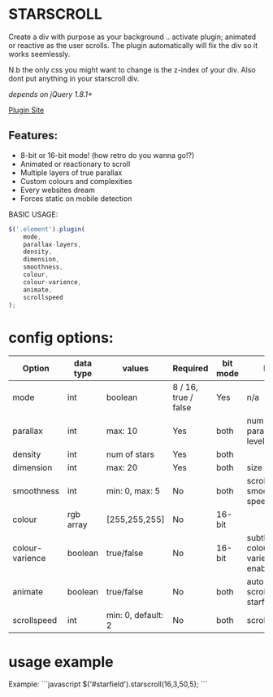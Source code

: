STARSCROLL
==========

Create a div with purpose as your background .. activate plugin; animated or reactive as the user scrolls.
The plugin automatically will fix the div so it works seemlessly.

N.b the only css you might want to change is the z-index of your div. Also dont put anything in your starscroll div.

<i>depends on jQuery 1.8.1+</i>

<a href='http://bite-software.co.uk/starscroll'>Plugin Site</a>

<h2>Features:</h2>
<ul>
	<li>8-bit or 16-bit mode! (how retro do you wanna go!?)</li>
	<li>Animated or reactionary to scroll</li>
	<li>Multiple layers of true parallax</li>
	<li>Custom colours and complexities</li>
	<li>Every websites dream</li>
	<li>Forces static on mobile detection</li>
</ul>

BASIC USAGE:
```javascript
$('.element').plugin(
	mode,
	parallax-layers,
	density,
	dimension,
	smoothness,
	colour,
	colour-varience,
	animate,
	scrollspeed
);
```
<h1>config options:</h1>

| Option             | data type      | values               | Required | bit mode | Nb.                			| 
| ------------------ |----------------|----------------------|----------|----------|--------------------------------|
| mode  			 | int | boolean  | 8 / 16, true / false | Yes      | n/a	   | Sets the graphics complexity	|       
| parallax	         | int	          | max: 10		         | Yes      | both	   | num of parallax levels			|        
| density 			 | int            | num of stars  	     | Yes      | both	   | 							 	|       
| dimension			 | int	          | max: 20   	   		 | Yes      | both 	   | size of stars					|
| smoothness		 | int	          | min: 0, max: 5 		 | No       | both 	   | scroll smoothness speed		|
| colour			 | rgb array	  | [255,255,255]   	 | No       | 16-bit   |								|
| colour-varience	 | boolean        | true/false	   		 | No       | 16-bit   | subtle colour varience enabled	|
| animate			 | boolean        | true/false	   		 | No       | both     | auto scrolling starfield		|
| scrollspeed		 | int            | min: 0, default: 2   | No       | both     | scroll speed					|

<h1>usage example</h1>
Example:
<head>
    <title>Starfield</title>
    <style>
        #container {
            width: 100%;
            height: 100%;
            position: absolute;
            left: 0px;
            top: 0px;
        }
    </style>
</head> 
```javascript
$('#starfield').starscroll(16,3,50,5);
```

